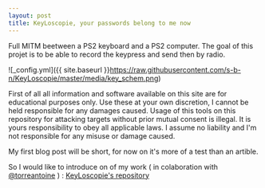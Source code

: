 ```yaml
---
layout: post
title: KeyLoscopie, your passwords belong to me now 
---
```


Full MITM beetween a PS2 keyboard and a PS2 computer. The goal of this projet is to be able to record the keypress and send then by radio.

![_config.yml]({{ site.baseurl }}https://raw.githubusercontent.com/s-b-n/KeyLoscopie/master/media/key_schem.png)

First of all all information and software available on this site are for educational purposes only. Use these at your own discretion, I cannot be held responsible for any damages caused. Usage of this tools on this repository for attacking targets without prior mutual consent is illegal. It is yours responsibility to obey all applicable laws. I assume no liability and I'm not responsible for any misuse or damage caused.

My first blog post will be short, for now on it's more of a test than an artible.

So I would like to introduce on of my work ( in colaboration with [@torreantoine](https://github.com/torreantoine/) ) : [KeyLoscopie's repository](https://github.com/s-b-n/KeyLoscopie)

